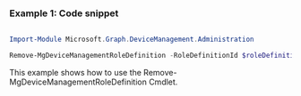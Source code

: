 ### Example 1: Code snippet

```powershell

Import-Module Microsoft.Graph.DeviceManagement.Administration

Remove-MgDeviceManagementRoleDefinition -RoleDefinitionId $roleDefinitionId

```
This example shows how to use the Remove-MgDeviceManagementRoleDefinition Cmdlet.

